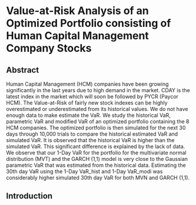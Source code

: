# Value-at-Risk Analysis of an Optimized Portfolio consisting of Human Capital Management Company Stocks
## Abstract

Human Capital Management (HCM) companies have been growing significantly in the last years due to high demand in the market. CDAY is the latest index in the market which will soon be followed by PYCR (Paycor HCM). The Value-at-Risk of fairly new stock indexes can be highly overestimated or underestimated from its historical values. We do not have enough data to make estimate the VaR. We study the historical VaR, parametric VaR and modified VaR of an optimized portfolio containing the 8 HCM companies. The optimized portfolio is then simulated for the next 30 days through 10,000 trials to compare the historical estimated VaR and simulated VaR. It is observed that the historical VaR is higher than the simulated VaR. This significant difference is explained by the lack of data. We observe that our 1-Day VaR for the portfolio for the multivariate normal distribution (MVT) and the GARCH (1,1) model is very close to the Gaussian parametric VaR that was estimated from the historical data. Estimating the 30th day VaR using the 1-Day VaR_hist and 1-Day VaR_modi was considerably higher simulated 30th day VaR for both MVN and GARCH (1,1).

## Introduction
